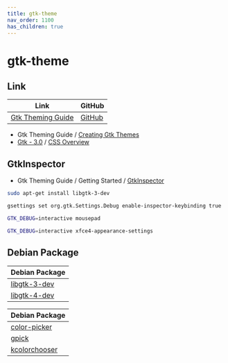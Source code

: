 ```yaml
---
title: gtk-theme
nav_order: 1100
has_children: true
---
```



# gtk-theme


## Link

| Link | GitHub |
| --- | --- |
| [Gtk Theming Guide](https://gtkthemingguide.vercel.app/#/) | [GitHub](https://github.com/surajmandalcell/Gtk-Theming-Guide) |

* Gtk Theming Guide / [Creating Gtk Themes](https://gtkthemingguide.vercel.app/#/creating_gtk_themes)
* [Gtk - 3.0](https://docs.gtk.org/gtk3/) / [CSS Overview](https://docs.gtk.org/gtk3/css-overview.html)


## GtkInspector

* Gtk Theming Guide / Getting Started / [GtkInspector](https://gtkthemingguide.vercel.app/#/getting_started?id=tools-requiredhelpful)


``` sh
sudo apt-get install libgtk-3-dev
```

``` sh
gsettings set org.gtk.Settings.Debug enable-inspector-keybinding true
```

``` sh
GTK_DEBUG=interactive mousepad
```

``` sh
GTK_DEBUG=interactive xfce4-appearance-settings
```


## Debian Package

| Debian Package |
| --- |
| [libgtk-3-dev](https://packages.debian.org/stable/libgtk-3-dev) |
| [libgtk-4-dev](https://packages.debian.org/stable/libgtk-4-dev) |


| Debian Package |
| --- |
| [color-picker](https://packages.debian.org/stable/color-picker) |
| [gpick](https://packages.debian.org/stable/gpick) |
| [kcolorchooser](https://packages.debian.org/stable/kcolorchooser) |
